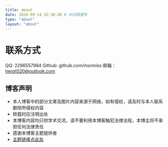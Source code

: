 ```yaml
---
title: about
date: 2020-09-14 15:30:30 # 时间随便写
type: "about"
layout: "about"
---
```


# 联系方式
QQ: 2296557984
Github: github.com/mxrmiss
邮箱：heroli520@outlook.com


## 博客声明

- 本人博客中的部分文章及图片内容来源于网络，如有侵权，请及时与本人联系删除所侵权内容
- 转载时应注明出处
- 本博客内容均只供学术交流，请不要利用本博客触犯法律法规，本博主将不承担任何法律责任
- 感谢本博客主题提供者
 - [主题链接点此处](https://github.com/markyong/hexo-theme-stage)